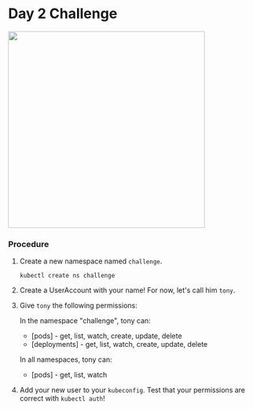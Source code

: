 # Day 2 Challenge

<img src="https://www.meme-arsenal.com/memes/c62e21f60e1e8d5aa4d78210659a68e8.jpg" width="400"/>

### Procedure

1. Create a new namespace named `challenge`.

    `kubectl create ns challenge`

0. Create a UserAccount with your name! For now, let's call him `tony`.

0. Give `tony` the following permissions:

    In the namespace "challenge", tony can:

    - [pods] - get, list, watch, create, update, delete
    - [deployments] - get, list, watch, create, update, delete

    In all namespaces, tony can:

    - [pods] - get, list, watch

0. Add your new user to your `kubeconfig`. Test that your permissions are correct with `kubectl auth`!
